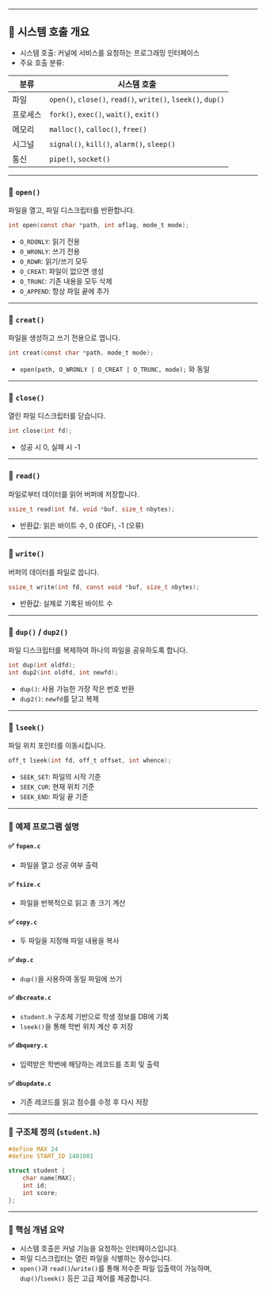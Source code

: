 
---

## 📌 시스템 호출 개요

- 시스템 호출: 커널에 서비스를 요청하는 프로그래밍 인터페이스  
- 주요 호출 분류:

| 분류        | 시스템 호출 |
|-------------|--------------|
| 파일        | `open()`, `close()`, `read()`, `write()`, `lseek()`, `dup()` |
| 프로세스    | `fork()`, `exec()`, `wait()`, `exit()` |
| 메모리      | `malloc()`, `calloc()`, `free()` |
| 시그널      | `signal()`, `kill()`, `alarm()`, `sleep()` |
| 통신        | `pipe()`, `socket()` |


---

### 🔹 `open()`

파일을 열고, 파일 디스크립터를 반환합니다.

```c
int open(const char *path, int oflag, mode_t mode);
```

- `O_RDONLY`: 읽기 전용  
- `O_WRONLY`: 쓰기 전용  
- `O_RDWR`: 읽기/쓰기 모두  
- `O_CREAT`: 파일이 없으면 생성  
- `O_TRUNC`: 기존 내용을 모두 삭제  
- `O_APPEND`: 항상 파일 끝에 추가

---

### 🔹 `creat()`

파일을 생성하고 쓰기 전용으로 엽니다.

```c
int creat(const char *path, mode_t mode);
```

- `open(path, O_WRONLY | O_CREAT | O_TRUNC, mode);` 와 동일

---

### 🔹 `close()`

열린 파일 디스크립터를 닫습니다.

```c
int close(int fd);
```

- 성공 시 0, 실패 시 -1

---

### 🔹 `read()`

파일로부터 데이터를 읽어 버퍼에 저장합니다.

```c
ssize_t read(int fd, void *buf, size_t nbytes);
```

- 반환값: 읽은 바이트 수, 0 (EOF), -1 (오류)

---

### 🔹 `write()`

버퍼의 데이터를 파일로 씁니다.

```c
ssize_t write(int fd, const void *buf, size_t nbytes);
```

- 반환값: 실제로 기록된 바이트 수

---

### 🔹 `dup()` / `dup2()`

파일 디스크립터를 복제하여 하나의 파일을 공유하도록 합니다.

```c
int dup(int oldfd);
int dup2(int oldfd, int newfd);
```

- `dup()`: 사용 가능한 가장 작은 번호 반환  
- `dup2()`: `newfd`를 닫고 복제

---

### 🔹 `lseek()`

파일 위치 포인터를 이동시킵니다.

```c
off_t lseek(int fd, off_t offset, int whence);
```

- `SEEK_SET`: 파일의 시작 기준  
- `SEEK_CUR`: 현재 위치 기준  
- `SEEK_END`: 파일 끝 기준

---

### 📂 예제 프로그램 설명

#### ✅ `fopen.c`
- 파일을 열고 성공 여부 출력

#### ✅ `fsize.c`
- 파일을 반복적으로 읽고 총 크기 계산

#### ✅ `copy.c`
- 두 파일을 지정해 파일 내용을 복사

#### ✅ `dup.c`
- `dup()`을 사용하여 동일 파일에 쓰기

#### ✅ `dbcreate.c`
- `student.h` 구조체 기반으로 학생 정보를 DB에 기록  
- `lseek()`을 통해 학번 위치 계산 후 저장

#### ✅ `dbquery.c`
- 입력받은 학번에 해당하는 레코드를 조회 및 출력

#### ✅ `dbupdate.c`
- 기존 레코드를 읽고 점수를 수정 후 다시 저장

---

### 🧾 구조체 정의 (`student.h`)

```c
#define MAX 24
#define START_ID 1401001

struct student {
    char name[MAX];
    int id;
    int score;
};
```

---

### 🧠 핵심 개념 요약

- 시스템 호출은 커널 기능을 요청하는 인터페이스입니다.  
- 파일 디스크립터는 열린 파일을 식별하는 정수입니다.  
- `open()`과 `read()`/`write()`를 통해 저수준 파일 입출력이 가능하며,  
  `dup()`/`lseek()` 등은 고급 제어를 제공합니다.


